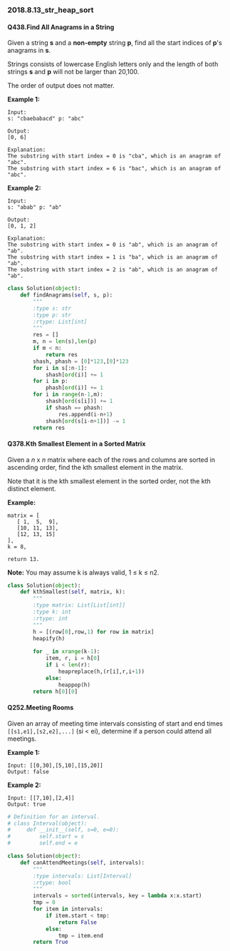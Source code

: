 ### 2018.8.13_str_heap_sort

#### Q438.Find All Anagrams in a String

Given a string **s** and a **non-empty** string **p**, find all the start indices of **p**'s anagrams in **s**.

Strings consists of lowercase English letters only and the length of both strings **s** and **p** will not be larger than 20,100.

The order of output does not matter.

**Example 1:**

```
Input:
s: "cbaebabacd" p: "abc"

Output:
[0, 6]

Explanation:
The substring with start index = 0 is "cba", which is an anagram of "abc".
The substring with start index = 6 is "bac", which is an anagram of "abc".
```

**Example 2:**

```
Input:
s: "abab" p: "ab"

Output:
[0, 1, 2]

Explanation:
The substring with start index = 0 is "ab", which is an anagram of "ab".
The substring with start index = 1 is "ba", which is an anagram of "ab".
The substring with start index = 2 is "ab", which is an anagram of "ab".
```

```python
class Solution(object):
    def findAnagrams(self, s, p):
        """
        :type s: str
        :type p: str
        :rtype: List[int]
        """
        res = []
        m, n = len(s),len(p)
        if m < n:
            return res
        shash, phash = [0]*123,[0]*123
        for i in s[:n-1]:
            shash[ord(i)] += 1
        for i in p:
            phash[ord(i)] += 1
        for i in range(n-1,m):
            shash[ord(s[i])] += 1
            if shash == phash:
                res.append(i-n+1)
            shash[ord(s[i-n+1])] -= 1
        return res
```

#### Q378.Kth Smallest Element in a Sorted Matrix

Given a *n* x *n* matrix where each of the rows and columns are sorted in ascending order, find the kth smallest element in the matrix.

Note that it is the kth smallest element in the sorted order, not the kth distinct element.

**Example:**

```
matrix = [
   [ 1,  5,  9],
   [10, 11, 13],
   [12, 13, 15]
],
k = 8,

return 13.
```

**Note:** 
You may assume k is always valid, 1 ≤ k ≤ n2.

```python
class Solution(object):
    def kthSmallest(self, matrix, k):
        """
        :type matrix: List[List[int]]
        :type k: int
        :rtype: int
        """
        h = [(row[0],row,1) for row in matrix]
        heapify(h)
        
        for _ in xrange(k-1):
            item, r, i = h[0]
            if i < len(r):
                heapreplace(h,(r[i],r,i+1))
            else:
                heappop(h)
        return h[0][0]
```

#### Q252.Meeting Rooms

Given an array of meeting time intervals consisting of start and end times `[[s1,e1],[s2,e2],...]` (si < ei), determine if a person could attend all meetings.

**Example 1:**

```
Input: [[0,30],[5,10],[15,20]]
Output: false
```

**Example 2:**

```
Input: [[7,10],[2,4]]
Output: true
```

```python
# Definition for an interval.
# class Interval(object):
#     def __init__(self, s=0, e=0):
#         self.start = s
#         self.end = e

class Solution(object):
    def canAttendMeetings(self, intervals):
        """
        :type intervals: List[Interval]
        :rtype: bool
        """
        intervals = sorted(intervals, key = lambda x:x.start)
        tmp = 0
        for item in intervals:
            if item.start < tmp:
                return False
            else:
                tmp = item.end
        return True
```

